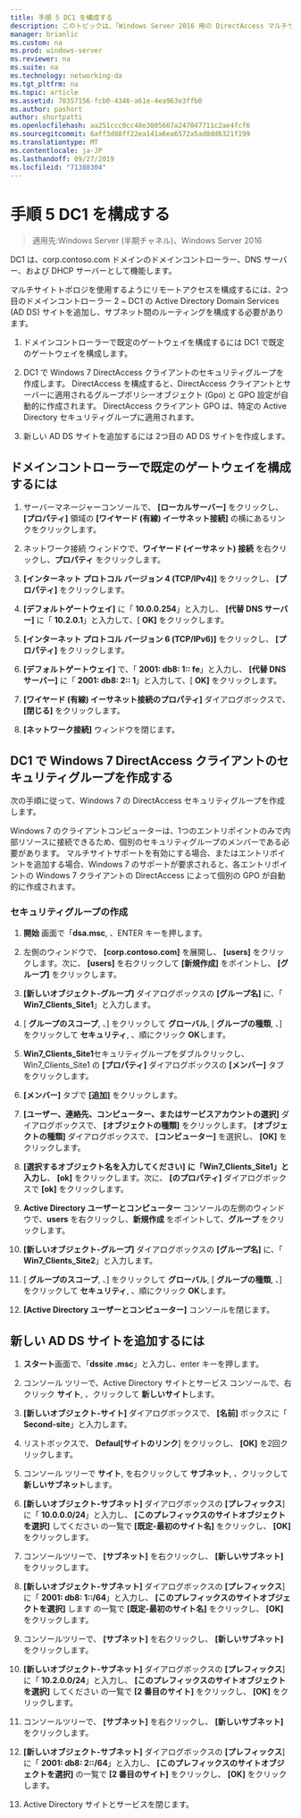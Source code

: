 ```yaml
---
title: 手順 5 DC1 を構成する
description: このトピックは、「Windows Server 2016 用の DirectAccess マルチサイト展開のテストラボガイド」の一部です。
manager: brianlic
ms.custom: na
ms.prod: windows-server
ms.reviewer: na
ms.suite: na
ms.technology: networking-da
ms.tgt_pltfrm: na
ms.topic: article
ms.assetid: 70357156-fcb0-4346-a61e-4ea963e3ffb0
ms.author: pashort
author: shortpatti
ms.openlocfilehash: aa251ccc0cc48e3805667a247047711c2ae4fcf6
ms.sourcegitcommit: 6aff3d88ff22ea141a6ea6572a5ad8dd6321f199
ms.translationtype: MT
ms.contentlocale: ja-JP
ms.lasthandoff: 09/27/2019
ms.locfileid: "71388304"
---
```

# <a name="step-5-configure-dc1"></a>手順 5 DC1 を構成する

>適用先:Windows Server (半期チャネル)、Windows Server 2016

DC1 は、corp.contoso.com ドメインのドメインコントローラー、DNS サーバー、および DHCP サーバーとして機能します。  
  
マルチサイトトポロジを使用するようにリモートアクセスを構成するには、2つ目のドメインコントローラー 2 ~ DC1 の Active Directory Domain Services (AD DS) サイトを追加し、サブネット間のルーティングを構成する必要があります。  
  
1. ドメインコントローラーで既定のゲートウェイを構成するには DC1 で既定のゲートウェイを構成します。  
  
2. DC1 で Windows 7 DirectAccess クライアントのセキュリティグループを作成します。 DirectAccess を構成すると、DirectAccess クライアントとサーバーに適用されるグループポリシーオブジェクト (Gpo) と GPO 設定が自動的に作成されます。 DirectAccess クライアント GPO は、特定の Active Directory セキュリティグループに適用されます。  
  
3. 新しい AD DS サイトを追加するには 2つ目の AD DS サイトを作成します。  
  
## <a name="to-configure-the-default-gateway-on-the-domain-controller"></a>ドメインコントローラーで既定のゲートウェイを構成するには  
  
1.  サーバーマネージャーコンソールで、 **[ローカルサーバー]** をクリックし、 **[プロパティ]** 領域の **[ワイヤード (有線) イーサネット接続]** の横にあるリンクをクリックします。  
  
2.  ネットワーク接続 ウィンドウで、**ワイヤード (イーサネット) 接続** を右クリックし、**プロパティ** をクリックします。  
  
3.  **[インターネット プロトコル バージョン 4 (TCP/IPv4)]** をクリックし、 **[プロパティ]** をクリックします。  
  
4.  **[デフォルトゲートウェイ]** に「 **10.0.0.254**」と入力し、 **[代替 DNS サーバー]** に「 **10.2.0.1**」と入力して、[ **OK]** をクリックします。  
  
5.  **[インターネット プロトコル バージョン 6 (TCP/IPv6)]** をクリックし、 **[プロパティ]** をクリックします。  
  
6.  **[デフォルトゲートウェイ]** で、「 **2001: db8: 1:: fe**」と入力し、 **[代替 DNS サーバー]** に「 **2001: db8: 2:: 1**」と入力して、[ **OK]** をクリックします。  
  
7.  **[ワイヤード (有線) イーサネット接続のプロパティ]** ダイアログボックスで、 **[閉じる]** をクリックします。  
  
8.  **[ネットワーク接続]** ウィンドウを閉じます。  
  
## <a name="create-security-groups-for-windows-7-directaccess-clients-on-dc1"></a>DC1 で Windows 7 DirectAccess クライアントのセキュリティグループを作成する  
次の手順に従って、Windows 7 の DirectAccess セキュリティグループを作成します。  
  
 Windows 7 のクライアントコンピューターは、1つのエントリポイントのみで内部リソースに接続できるため、個別のセキュリティグループのメンバーである必要があります。 マルチサイトサポートを有効にする場合、またはエントリポイントを追加する場合、Windows 7 のサポートが要求されると、各エントリポイントの Windows 7 クライアントの DirectAccess によって個別の GPO が自動的に作成されます。  
  
### <a name="create-security-groups"></a>セキュリティグループの作成  
  
1.  **開始** 画面で「**dsa.msc**, 、ENTER キーを押します。  
  
2.  左側のウィンドウで、 **[corp.contoso.com]** を展開し、 **[users]** をクリックします。次に、 **[users]** を右クリックして **[新規作成]** をポイントし、 **[グループ]** をクリックします。  
  
3.  **[新しいオブジェクト-グループ]** ダイアログボックスの **[グループ名]** に、「 **Win7_Clients_Site1**」と入力します。  
  
4.  [ **グループのスコープ**, 、] をクリックして **グローバル**, [ **グループの種類**, 、] をクリックして **セキュリティ**, 、順にクリック **OK**します。  
  
5.  **Win7_Clients_Site1**セキュリティグループをダブルクリックし、Win7_Clients_Site1 の **[プロパティ]** ダイアログボックスの **[メンバー]** タブをクリックします。  
  
6.  **[メンバー]** タブで **[追加]** をクリックします。  
  
7.  **[ユーザー、連絡先、コンピューター、またはサービスアカウントの選択]** ダイアログボックスで、 **[オブジェクトの種類]** をクリックします。 **[オブジェクトの種類]** ダイアログボックスで、 **[コンピューター]** を選択し、 **[OK]** をクリックします。  
  
8.  **[選択するオブジェクト名を入力してください]** **に「Win7_Clients_Site1」と入力し**、 **[ok]** をクリックします。次に、 **[のプロパティ]** ダイアログボックスで **[ok]** をクリックします。  
  
9. **Active Directory ユーザーとコンピューター**  コンソールの左側のウィンドウで、**users** を右クリックし、**新規作成** をポイントして、**グループ** をクリックします。  
  
10. **[新しいオブジェクト-グループ]** ダイアログボックスの **[グループ名]** に、「 **Win7_Clients_Site2**」と入力します。  
  
11. [ **グループのスコープ**, 、] をクリックして **グローバル**, [ **グループの種類**, 、] をクリックして **セキュリティ**, 、順にクリック **OK**します。  
  
12. **[Active Directory ユーザーとコンピューター]** コンソールを閉じます。  
  
## <a name="to-add-a-new-ad-ds-site"></a>新しい AD DS サイトを追加するには  
  
1.  **スタート**画面で、「**dssite .msc**」と入力し、enter キーを押します。  
  
2.  コンソール ツリーで、Active Directory サイトとサービス コンソールで、右クリック **サイト**, 、クリックして **新しいサイト**します。  
  
3.  **[新しいオブジェクト-サイト]** ダイアログボックスで、 **[名前]** ボックスに「 **Second-site**」と入力します。  
  
4.  リストボックスで、 **Defaul[サイトのリンク**] をクリックし、 **[OK]** を2回クリックします。  
  
5.  コンソール ツリーで  **サイト**, を右クリックして **サブネット**, 、クリックして **新しいサブネット**します。  
  
6.  **[新しいオブジェクト-サブネット]** ダイアログボックスの **[プレフィックス**] に「 **10.0.0.0/24**」と入力し、 **[このプレフィックスのサイトオブジェクトを選択]** してください の一覧で **[既定-最初のサイト名]** をクリックし、 **[OK]** をクリックします。  
  
7.  コンソールツリーで、 **[サブネット]** を右クリックし、 **[新しいサブネット]** をクリックします。  
  
8.  **[新しいオブジェクト-サブネット]** ダイアログボックスの **[プレフィックス**] に「 **2001: db8: 1::/64**」と入力し、 **[このプレフィックスのサイトオブジェクトを選択]** します の一覧で **[既定-最初のサイト名]** をクリックし、 **[OK]** をクリックします。  
  
9. コンソールツリーで、 **[サブネット]** を右クリックし、 **[新しいサブネット]** をクリックします。  
  
10. **[新しいオブジェクト-サブネット]** ダイアログボックスの **[プレフィックス**] に「 **10.2.0.0/24**」と入力し、 **[このプレフィックスのサイトオブジェクトを選択]** してください の一覧で **[2 番目のサイト]** をクリックし、 **[OK]** をクリックします。  
  
11. コンソールツリーで、 **[サブネット]** を右クリックし、 **[新しいサブネット]** をクリックします。  
  
12. **[新しいオブジェクト-サブネット]** ダイアログボックスの **[プレフィックス**] に「 **2001: db8: 2::/64**」と入力し、 **[このプレフィックスのサイトオブジェクトを選択]** の一覧で **[2 番目のサイト]** をクリックし、 **[OK]** をクリックします。  
  
13. Active Directory サイトとサービスを閉じます。  
  


